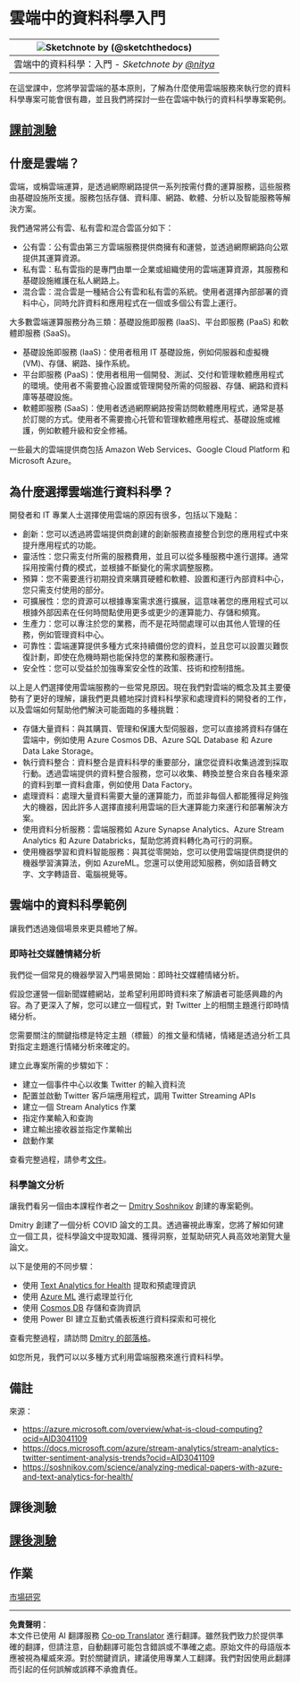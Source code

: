 <!--
CO_OP_TRANSLATOR_METADATA:
{
  "original_hash": "5f8e7cdefa096664ae86f795be571580",
  "translation_date": "2025-09-06T06:52:26+00:00",
  "source_file": "5-Data-Science-In-Cloud/17-Introduction/README.md",
  "language_code": "mo"
}
-->
# 雲端中的資料科學入門

|![ Sketchnote by [(@sketchthedocs)](https://sketchthedocs.dev) ](../../sketchnotes/17-DataScience-Cloud.png)|
|:---:|
| 雲端中的資料科學：入門 - _Sketchnote by [@nitya](https://twitter.com/nitya)_ |

在這堂課中，您將學習雲端的基本原則，了解為什麼使用雲端服務來執行您的資料科學專案可能會很有趣，並且我們將探討一些在雲端中執行的資料科學專案範例。

## [課前測驗](https://ff-quizzes.netlify.app/en/ds/quiz/32)

## 什麼是雲端？

雲端，或稱雲端運算，是透過網際網路提供一系列按需付費的運算服務，這些服務由基礎設施所支援。服務包括存儲、資料庫、網路、軟體、分析以及智能服務等解決方案。

我們通常將公有雲、私有雲和混合雲區分如下：

* 公有雲：公有雲由第三方雲端服務提供商擁有和運營，並透過網際網路向公眾提供其運算資源。
* 私有雲：私有雲指的是專門由單一企業或組織使用的雲端運算資源，其服務和基礎設施維護在私人網路上。
* 混合雲：混合雲是一種結合公有雲和私有雲的系統。使用者選擇內部部署的資料中心，同時允許資料和應用程式在一個或多個公有雲上運行。

大多數雲端運算服務分為三類：基礎設施即服務 (IaaS)、平台即服務 (PaaS) 和軟體即服務 (SaaS)。

* 基礎設施即服務 (IaaS)：使用者租用 IT 基礎設施，例如伺服器和虛擬機 (VM)、存儲、網路、操作系統。
* 平台即服務 (PaaS)：使用者租用一個開發、測試、交付和管理軟體應用程式的環境。使用者不需要擔心設置或管理開發所需的伺服器、存儲、網路和資料庫等基礎設施。
* 軟體即服務 (SaaS)：使用者透過網際網路按需訪問軟體應用程式，通常是基於訂閱的方式。使用者不需要擔心托管和管理軟體應用程式、基礎設施或維護，例如軟體升級和安全修補。

一些最大的雲端提供商包括 Amazon Web Services、Google Cloud Platform 和 Microsoft Azure。

## 為什麼選擇雲端進行資料科學？

開發者和 IT 專業人士選擇使用雲端的原因有很多，包括以下幾點：

* 創新：您可以透過將雲端提供商創建的創新服務直接整合到您的應用程式中來提升應用程式的功能。
* 靈活性：您只需支付所需的服務費用，並且可以從多種服務中進行選擇。通常採用按需付費的模式，並根據不斷變化的需求調整服務。
* 預算：您不需要進行初期投資來購買硬體和軟體、設置和運行內部資料中心，您只需支付使用的部分。
* 可擴展性：您的資源可以根據專案需求進行擴展，這意味著您的應用程式可以根據外部因素在任何時間點使用更多或更少的運算能力、存儲和頻寬。
* 生產力：您可以專注於您的業務，而不是花時間處理可以由其他人管理的任務，例如管理資料中心。
* 可靠性：雲端運算提供多種方式來持續備份您的資料，並且您可以設置災難恢復計劃，即使在危機時期也能保持您的業務和服務運行。
* 安全性：您可以受益於加強專案安全性的政策、技術和控制措施。

以上是人們選擇使用雲端服務的一些常見原因。現在我們對雲端的概念及其主要優勢有了更好的理解，讓我們更具體地探討資料科學家和處理資料的開發者的工作，以及雲端如何幫助他們解決可能面臨的多種挑戰：

* 存儲大量資料：與其購買、管理和保護大型伺服器，您可以直接將資料存儲在雲端中，例如使用 Azure Cosmos DB、Azure SQL Database 和 Azure Data Lake Storage。
* 執行資料整合：資料整合是資料科學的重要部分，讓您從資料收集過渡到採取行動。透過雲端提供的資料整合服務，您可以收集、轉換並整合來自各種來源的資料到單一資料倉庫，例如使用 Data Factory。
* 處理資料：處理大量資料需要大量的運算能力，而並非每個人都能獲得足夠強大的機器，因此許多人選擇直接利用雲端的巨大運算能力來運行和部署解決方案。
* 使用資料分析服務：雲端服務如 Azure Synapse Analytics、Azure Stream Analytics 和 Azure Databricks，幫助您將資料轉化為可行的洞察。
* 使用機器學習和資料智能服務：與其從零開始，您可以使用雲端提供商提供的機器學習演算法，例如 AzureML。您還可以使用認知服務，例如語音轉文字、文字轉語音、電腦視覺等。

## 雲端中的資料科學範例

讓我們透過幾個場景來更具體地了解。

### 即時社交媒體情緒分析
我們從一個常見的機器學習入門場景開始：即時社交媒體情緒分析。

假設您運營一個新聞媒體網站，並希望利用即時資料來了解讀者可能感興趣的內容。為了更深入了解，您可以建立一個程式，對 Twitter 上的相關主題進行即時情緒分析。

您需要關注的關鍵指標是特定主題（標籤）的推文量和情緒，情緒是透過分析工具對指定主題進行情緒分析來確定的。

建立此專案所需的步驟如下：

* 建立一個事件中心以收集 Twitter 的輸入資料流
* 配置並啟動 Twitter 客戶端應用程式，調用 Twitter Streaming APIs
* 建立一個 Stream Analytics 作業
* 指定作業輸入和查詢
* 建立輸出接收器並指定作業輸出
* 啟動作業

查看完整過程，請參考[文件](https://docs.microsoft.com/azure/stream-analytics/stream-analytics-twitter-sentiment-analysis-trends?WT.mc_id=academic-77958-bethanycheum&ocid=AID30411099)。

### 科學論文分析
讓我們看另一個由本課程作者之一 [Dmitry Soshnikov](http://soshnikov.com) 創建的專案範例。

Dmitry 創建了一個分析 COVID 論文的工具。透過審視此專案，您將了解如何建立一個工具，從科學論文中提取知識、獲得洞察，並幫助研究人員高效地瀏覽大量論文。

以下是使用的不同步驟：
* 使用 [Text Analytics for Health](https://docs.microsoft.com/azure/cognitive-services/text-analytics/how-tos/text-analytics-for-health?WT.mc_id=academic-77958-bethanycheum&ocid=AID3041109) 提取和預處理資訊
* 使用 [Azure ML](https://azure.microsoft.com/services/machine-learning?WT.mc_id=academic-77958-bethanycheum&ocid=AID3041109) 進行處理並行化
* 使用 [Cosmos DB](https://azure.microsoft.com/services/cosmos-db?WT.mc_id=academic-77958-bethanycheum&ocid=AID3041109) 存儲和查詢資訊
* 使用 Power BI 建立互動式儀表板進行資料探索和可視化

查看完整過程，請訪問 [Dmitry 的部落格](https://soshnikov.com/science/analyzing-medical-papers-with-azure-and-text-analytics-for-health/)。

如您所見，我們可以以多種方式利用雲端服務來進行資料科學。

## 備註

來源：
* https://azure.microsoft.com/overview/what-is-cloud-computing?ocid=AID3041109  
* https://docs.microsoft.com/azure/stream-analytics/stream-analytics-twitter-sentiment-analysis-trends?ocid=AID3041109  
* https://soshnikov.com/science/analyzing-medical-papers-with-azure-and-text-analytics-for-health/  

## 課後測驗

## [課後測驗](https://ff-quizzes.netlify.app/en/ds/quiz/33)

## 作業

[市場研究](assignment.md)

---

**免責聲明**：  
本文件已使用 AI 翻譯服務 [Co-op Translator](https://github.com/Azure/co-op-translator) 進行翻譯。雖然我們致力於提供準確的翻譯，但請注意，自動翻譯可能包含錯誤或不準確之處。原始文件的母語版本應被視為權威來源。對於關鍵資訊，建議使用專業人工翻譯。我們對因使用此翻譯而引起的任何誤解或誤釋不承擔責任。